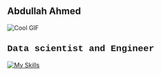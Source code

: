 ## Abdullah Ahmed 
![Cool GIF]([https://wallpapercave.com/wp/wp11704456.gif](https://art.ngfiles.com/comments/211000/iu_211096_2973836.gif))

<h2 style="font-family: 'Courier New', monospace">Data scientist and Engineer</h2>

[![My Skills](https://skillicons.dev/icons?i=anaconda,androidstudio,apple,azure,blender,cs,css,discord,dart,docker,dotnet,flutter,github,gitlab,godot,html,java,js,linkedin,linux,lua,matlab,mongodb,netlify,nodejs,npm,opencv,pytorch,sklearn,swift,tensorflow,ts,unity,vscode&perline=12)](https://skillicons.dev)



